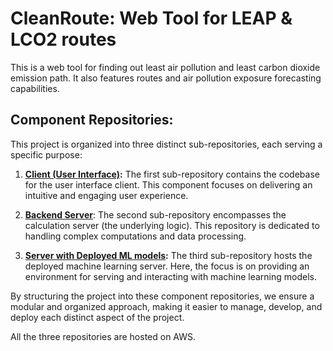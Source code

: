 # CleanRoute: Web Tool for LEAP & LCO2 routes
This is a web tool for finding out least air pollution and least carbon dioxide emission path. It also features routes and air pollution exposure forecasting capabilities.

## Component Repositories:
This project is organized into three distinct sub-repositories, each serving a specific purpose:

1. **[Client (User Interface)](https://github.com/sadityakumar9211/clean-route-frontend):**
   The first sub-repository contains the codebase for the user interface client. This component focuses on delivering an intuitive and engaging user experience.

3. **[Backend Server](https://github.com/sadityakumar9211/clean-route-backend)**:
   The second sub-repository encompasses the calculation server (the underlying logic). This repository is dedicated to handling complex computations and data processing.

4. **[Server with Deployed ML models](https://github.com/sadityakumar9211/clean-route-aws):**
   The third sub-repository hosts the deployed machine learning server. Here, the focus is on providing an environment for serving and interacting with machine learning models.

By structuring the project into these component repositories, we ensure a modular and organized approach, making it easier to manage, develop, and deploy each distinct aspect of the project.

All the three repositories are hosted on AWS.
